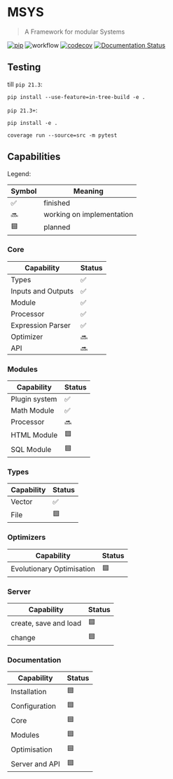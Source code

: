 # MSYS
> A Framework for modular Systems

[![pip](https://img.shields.io/pypi/v/msys.svg?maxAge=3600)](https://pypi.org/project/msys/)
![workflow](https://github.com/willi-z/msys/actions/workflows/ci.yml/badge.svg?branch=main)
[![codecov](https://codecov.io/gh/willi-z/msys/branch/main/graph/badge.svg?token=CG4DIOZZ6C)](https://codecov.io/gh/willi-z/msys)
[![Documentation Status](https://readthedocs.org/projects/msys-docs/badge/?version=latest)](https://msys-docs.readthedocs.io/en/latest/?badge=latest)

## Testing
till `pip 21.3`:
```
pip install --use-feature=in-tree-build -e .
```
`pip 21.3+`:
```
pip install -e .
```

```
coverage run --source=src -m pytest
```

## Capabilities

Legend:

| Symbol | Meaning                              |
| ------ | ------------------------------------ |
| ✅     | finished                             |
| 🔜     | working on implementation            |
| 🟦     | planned                              |


### Core

| Capability                           | Status |
| ------------------------------------ | ------ |
| Types                                | ✅     |
| Inputs and Outputs                   | ✅     |
| Module                               | ✅     |
| Processor                            | ✅     |
| Expression Parser                    | ✅     |
| Optimizer                            | 🔜     |
| API                                  | 🔜     |


### Modules

| Capability                           | Status |
| ------------------------------------ | ------ |
| Plugin system                        | ✅     |
| Math Module                          | ✅     |
| Processor                            | 🔜     |
| HTML Module                          | 🟦     |
| SQL Module                           | 🟦     |

### Types

| Capability                           | Status |
| ------------------------------------ | ------ |
| Vector                               | ✅     |
| File                                 | 🟦     |

### Optimizers

| Capability                           | Status |
| ------------------------------------ | ------ |
| Evolutionary Optimisation            | 🟦     |

### Server

| Capability                           | Status |
| ------------------------------------ | ------ |
| create, save and load                | 🟦     |
| change                               | 🟦     |

### Documentation

| Capability                           | Status |
| ------------------------------------ | ------ |
| Installation                         | 🟦     |
| Configuration                        | 🟦     |
| Core                                 | 🟦     |
| Modules                              | 🟦     |
| Optimisation                         | 🟦     |
| Server and API                       | 🟦     |
